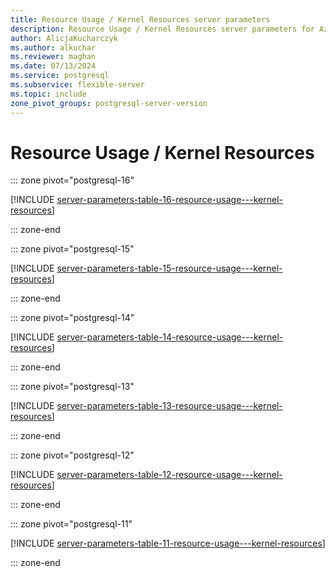 ```yaml
---
title: Resource Usage / Kernel Resources server parameters
description: Resource Usage / Kernel Resources server parameters for Azure Database for PostgreSQL - Flexible Server.
author: AlicjaKucharczyk
ms.author: alkuchar
ms.reviewer: maghan
ms.date: 07/13/2024
ms.service: postgresql
ms.subservice: flexible-server
ms.topic: include
zone_pivot_groups: postgresql-server-version
---
```

# Resource Usage / Kernel Resources


::: zone pivot="postgresql-16"

[!INCLUDE [server-parameters-table-16-resource-usage---kernel-resources](./includes/server-parameters-table-16-resource-usage---kernel-resources.md)]

::: zone-end


::: zone pivot="postgresql-15"

[!INCLUDE [server-parameters-table-15-resource-usage---kernel-resources](./includes/server-parameters-table-15-resource-usage---kernel-resources.md)]

::: zone-end


::: zone pivot="postgresql-14"

[!INCLUDE [server-parameters-table-14-resource-usage---kernel-resources](./includes/server-parameters-table-14-resource-usage---kernel-resources.md)]

::: zone-end


::: zone pivot="postgresql-13"

[!INCLUDE [server-parameters-table-13-resource-usage---kernel-resources](./includes/server-parameters-table-13-resource-usage---kernel-resources.md)]

::: zone-end


::: zone pivot="postgresql-12"

[!INCLUDE [server-parameters-table-12-resource-usage---kernel-resources](./includes/server-parameters-table-12-resource-usage---kernel-resources.md)]

::: zone-end


::: zone pivot="postgresql-11"

[!INCLUDE [server-parameters-table-11-resource-usage---kernel-resources](./includes/server-parameters-table-11-resource-usage---kernel-resources.md)]

::: zone-end


